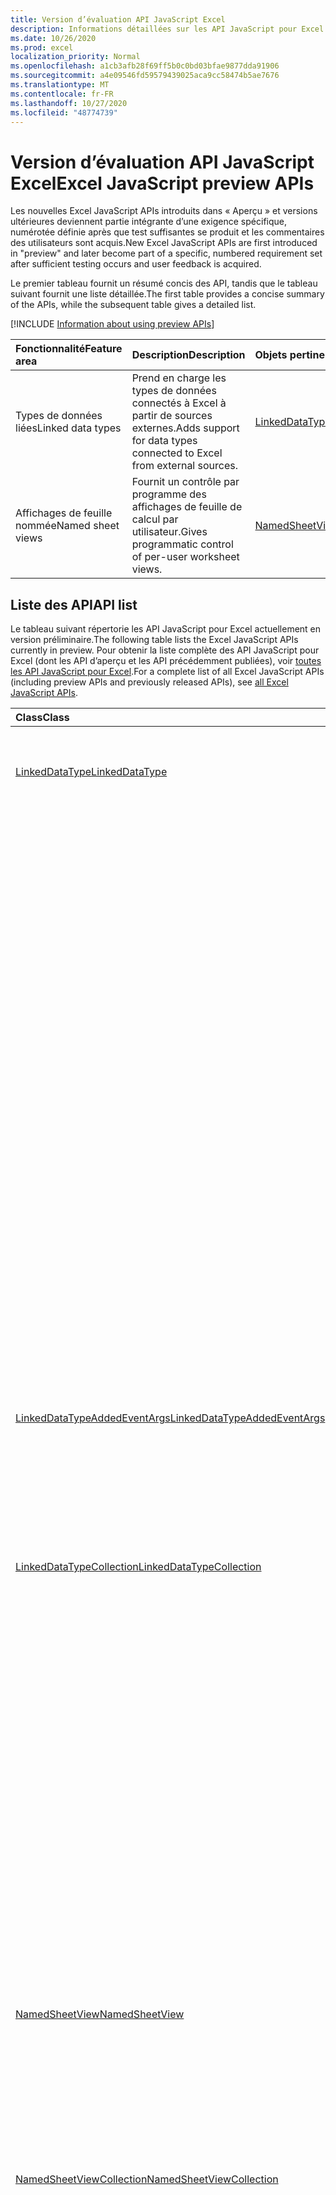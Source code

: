 ```yaml
---
title: Version d’évaluation API JavaScript Excel
description: Informations détaillées sur les API JavaScript pour Excel à venir.
ms.date: 10/26/2020
ms.prod: excel
localization_priority: Normal
ms.openlocfilehash: a1cb3afb28f69ff5b0c0bd03bfae9877dda91906
ms.sourcegitcommit: a4e09546fd59579439025aca9cc58474b5ae7676
ms.translationtype: MT
ms.contentlocale: fr-FR
ms.lasthandoff: 10/27/2020
ms.locfileid: "48774739"
---
```

# <a name="excel-javascript-preview-apis"></a><span data-ttu-id="34f36-103">Version d’évaluation API JavaScript Excel</span><span class="sxs-lookup"><span data-stu-id="34f36-103">Excel JavaScript preview APIs</span></span>

<span data-ttu-id="34f36-104">Les nouvelles Excel JavaScript APIs introduits dans « Aperçu » et versions ultérieures deviennent partie intégrante d’une exigence spécifique, numérotée définie après que test suffisantes se produit et les commentaires des utilisateurs sont acquis.</span><span class="sxs-lookup"><span data-stu-id="34f36-104">New Excel JavaScript APIs are first introduced in "preview" and later become part of a specific, numbered requirement set after sufficient testing occurs and user feedback is acquired.</span></span>

<span data-ttu-id="34f36-105">Le premier tableau fournit un résumé concis des API, tandis que le tableau suivant fournit une liste détaillée.</span><span class="sxs-lookup"><span data-stu-id="34f36-105">The first table provides a concise summary of the APIs, while the subsequent table gives a detailed list.</span></span>

[!INCLUDE [Information about using preview APIs](../../includes/using-preview-apis-host.md)]

| <span data-ttu-id="34f36-106">Fonctionnalité</span><span class="sxs-lookup"><span data-stu-id="34f36-106">Feature area</span></span> | <span data-ttu-id="34f36-107">Description</span><span class="sxs-lookup"><span data-stu-id="34f36-107">Description</span></span> | <span data-ttu-id="34f36-108">Objets pertinents</span><span class="sxs-lookup"><span data-stu-id="34f36-108">Relevant objects</span></span> |
|:--- |:--- |:--- |
| <span data-ttu-id="34f36-109">Types de données liées</span><span class="sxs-lookup"><span data-stu-id="34f36-109">Linked data types</span></span> | <span data-ttu-id="34f36-110">Prend en charge les types de données connectés à Excel à partir de sources externes.</span><span class="sxs-lookup"><span data-stu-id="34f36-110">Adds support for data types connected to Excel from external sources.</span></span> | [<span data-ttu-id="34f36-111">LinkedDataType</span><span class="sxs-lookup"><span data-stu-id="34f36-111">LinkedDataType</span></span>](/javascript/api/excel/excel.linkeddatatype)|
| <span data-ttu-id="34f36-112">Affichages de feuille nommée</span><span class="sxs-lookup"><span data-stu-id="34f36-112">Named sheet views</span></span> | <span data-ttu-id="34f36-113">Fournit un contrôle par programme des affichages de feuille de calcul par utilisateur.</span><span class="sxs-lookup"><span data-stu-id="34f36-113">Gives programmatic control of per-user worksheet views.</span></span> | [<span data-ttu-id="34f36-114">NamedSheetView</span><span class="sxs-lookup"><span data-stu-id="34f36-114">NamedSheetView</span></span>](/javascript/api/excel/excel.namedsheetview) |

## <a name="api-list"></a><span data-ttu-id="34f36-115">Liste des API</span><span class="sxs-lookup"><span data-stu-id="34f36-115">API list</span></span>

<span data-ttu-id="34f36-116">Le tableau suivant répertorie les API JavaScript pour Excel actuellement en version préliminaire.</span><span class="sxs-lookup"><span data-stu-id="34f36-116">The following table lists the Excel JavaScript APIs currently in preview.</span></span> <span data-ttu-id="34f36-117">Pour obtenir la liste complète des API JavaScript pour Excel (dont les API d’aperçu et les API précédemment publiées), voir [toutes les API JavaScript pour Excel](/javascript/api/excel?view=excel-js-preview&preserve-view=true).</span><span class="sxs-lookup"><span data-stu-id="34f36-117">For a complete list of all Excel JavaScript APIs (including preview APIs and previously released APIs), see [all Excel JavaScript APIs](/javascript/api/excel?view=excel-js-preview&preserve-view=true).</span></span>

| <span data-ttu-id="34f36-118">Class</span><span class="sxs-lookup"><span data-stu-id="34f36-118">Class</span></span> | <span data-ttu-id="34f36-119">Champs</span><span class="sxs-lookup"><span data-stu-id="34f36-119">Fields</span></span> | <span data-ttu-id="34f36-120">Description</span><span class="sxs-lookup"><span data-stu-id="34f36-120">Description</span></span> |
|:---|:---|:---|
|[<span data-ttu-id="34f36-121">LinkedDataType</span><span class="sxs-lookup"><span data-stu-id="34f36-121">LinkedDataType</span></span>](/javascript/api/excel/excel.linkeddatatype)|[<span data-ttu-id="34f36-122">dataProvider</span><span class="sxs-lookup"><span data-stu-id="34f36-122">dataProvider</span></span>](/javascript/api/excel/excel.linkeddatatype#dataprovider)|<span data-ttu-id="34f36-123">Nom du fournisseur de données pour le type de données liées.</span><span class="sxs-lookup"><span data-stu-id="34f36-123">The name of the data provider for the linked data type.</span></span> <span data-ttu-id="34f36-124">Cela peut changer lorsque les informations sont récupérées à partir du service.</span><span class="sxs-lookup"><span data-stu-id="34f36-124">This may change when information is retrieved from the service.</span></span>|
||[<span data-ttu-id="34f36-125">lastRefreshed</span><span class="sxs-lookup"><span data-stu-id="34f36-125">lastRefreshed</span></span>](/javascript/api/excel/excel.linkeddatatype#lastrefreshed)|<span data-ttu-id="34f36-126">Date et heure locales du fuseau horaire depuis l’ouverture du classeur lors de la dernière actualisation du type de données liées.</span><span class="sxs-lookup"><span data-stu-id="34f36-126">The local time-zone date and time since the workbook was opened when the linked data type was last refreshed.</span></span>|
||[<span data-ttu-id="34f36-127">name</span><span class="sxs-lookup"><span data-stu-id="34f36-127">name</span></span>](/javascript/api/excel/excel.linkeddatatype#name)|<span data-ttu-id="34f36-128">Nom du type de données liées.</span><span class="sxs-lookup"><span data-stu-id="34f36-128">The name of the linked data type.</span></span> <span data-ttu-id="34f36-129">Cela peut changer lorsque les informations sont récupérées à partir du service.</span><span class="sxs-lookup"><span data-stu-id="34f36-129">This may change when information is retrieved from the service.</span></span>|
||[<span data-ttu-id="34f36-130">periodicRefreshInterval</span><span class="sxs-lookup"><span data-stu-id="34f36-130">periodicRefreshInterval</span></span>](/javascript/api/excel/excel.linkeddatatype#periodicrefreshinterval)|<span data-ttu-id="34f36-131">Fréquence, en secondes, à laquelle le type de données liées est actualisé si `refreshMode` est défini sur « périodique ».</span><span class="sxs-lookup"><span data-stu-id="34f36-131">The frequency, in seconds, at which the linked data type is refreshed if `refreshMode` is set to "Periodic".</span></span>|
||[<span data-ttu-id="34f36-132">refreshMode</span><span class="sxs-lookup"><span data-stu-id="34f36-132">refreshMode</span></span>](/javascript/api/excel/excel.linkeddatatype#refreshmode)|<span data-ttu-id="34f36-133">Mécanisme par lequel les données du type de données liées sont récupérées.</span><span class="sxs-lookup"><span data-stu-id="34f36-133">The mechanism by which the data for the linked data type is retrieved.</span></span>|
||[<span data-ttu-id="34f36-134">serviceId</span><span class="sxs-lookup"><span data-stu-id="34f36-134">serviceId</span></span>](/javascript/api/excel/excel.linkeddatatype#serviceid)|<span data-ttu-id="34f36-135">ID unique du type de données liées.</span><span class="sxs-lookup"><span data-stu-id="34f36-135">The unique id of the linked data type.</span></span>|
||[<span data-ttu-id="34f36-136">supportedRefreshModes</span><span class="sxs-lookup"><span data-stu-id="34f36-136">supportedRefreshModes</span></span>](/javascript/api/excel/excel.linkeddatatype#supportedrefreshmodes)|<span data-ttu-id="34f36-137">Renvoie un tableau avec tous les modes d’actualisation pris en charge par le type de données liées.</span><span class="sxs-lookup"><span data-stu-id="34f36-137">Returns an array with all the refresh modes supported by the linked data type.</span></span> <span data-ttu-id="34f36-138">Le contenu du tableau peut changer lorsque les informations sont récupérées à partir du service.</span><span class="sxs-lookup"><span data-stu-id="34f36-138">The contents of the array may change when information is retrieved from the service.</span></span>|
||[<span data-ttu-id="34f36-139">requestRefresh()</span><span class="sxs-lookup"><span data-stu-id="34f36-139">requestRefresh()</span></span>](/javascript/api/excel/excel.linkeddatatype#requestrefresh--)|<span data-ttu-id="34f36-140">Effectue une demande pour actualiser le type de données liées.</span><span class="sxs-lookup"><span data-stu-id="34f36-140">Makes a request to refresh the linked data type.</span></span> <span data-ttu-id="34f36-141">Si le service est occupé ou inaccessible temporairement, la demande ne sera pas remplie.</span><span class="sxs-lookup"><span data-stu-id="34f36-141">If the service is busy or otherwise temporarily inaccessible, the request will not be fulfilled.</span></span>|
||[<span data-ttu-id="34f36-142">requestSetRefreshMode (refreshMode : Excel. LinkedDataTypeRefreshMode)</span><span class="sxs-lookup"><span data-stu-id="34f36-142">requestSetRefreshMode(refreshMode: Excel.LinkedDataTypeRefreshMode)</span></span>](/javascript/api/excel/excel.linkeddatatype#requestsetrefreshmode-refreshmode-)|<span data-ttu-id="34f36-143">Effectue une demande pour modifier le mode d’actualisation de ce type de données liées.</span><span class="sxs-lookup"><span data-stu-id="34f36-143">Makes a request to change the refresh mode for this linked data type.</span></span>|
|[<span data-ttu-id="34f36-144">LinkedDataTypeAddedEventArgs</span><span class="sxs-lookup"><span data-stu-id="34f36-144">LinkedDataTypeAddedEventArgs</span></span>](/javascript/api/excel/excel.linkeddatatypeaddedeventargs)|[<span data-ttu-id="34f36-145">serviceId</span><span class="sxs-lookup"><span data-stu-id="34f36-145">serviceId</span></span>](/javascript/api/excel/excel.linkeddatatypeaddedeventargs#serviceid)|<span data-ttu-id="34f36-146">ID unique du nouveau type de données liées.</span><span class="sxs-lookup"><span data-stu-id="34f36-146">The unique id of the new linked data type.</span></span>|
||[<span data-ttu-id="34f36-147">source</span><span class="sxs-lookup"><span data-stu-id="34f36-147">source</span></span>](/javascript/api/excel/excel.linkeddatatypeaddedeventargs#source)|<span data-ttu-id="34f36-148">Obtient la source de l’événement.</span><span class="sxs-lookup"><span data-stu-id="34f36-148">Gets the source of the event.</span></span> <span data-ttu-id="34f36-149">Pour plus d’informations, voir Excel.EventSource.</span><span class="sxs-lookup"><span data-stu-id="34f36-149">See Excel.EventSource for details.</span></span>|
||[<span data-ttu-id="34f36-150">type</span><span class="sxs-lookup"><span data-stu-id="34f36-150">type</span></span>](/javascript/api/excel/excel.linkeddatatypeaddedeventargs#type)|<span data-ttu-id="34f36-151">Obtient le type de l’événement.</span><span class="sxs-lookup"><span data-stu-id="34f36-151">Gets the type of the event.</span></span> <span data-ttu-id="34f36-152">Pour plus d’informations, voir Excel.EventType.</span><span class="sxs-lookup"><span data-stu-id="34f36-152">See Excel.EventType for details.</span></span>|
|[<span data-ttu-id="34f36-153">LinkedDataTypeCollection</span><span class="sxs-lookup"><span data-stu-id="34f36-153">LinkedDataTypeCollection</span></span>](/javascript/api/excel/excel.linkeddatatypecollection)|[<span data-ttu-id="34f36-154">getCount()</span><span class="sxs-lookup"><span data-stu-id="34f36-154">getCount()</span></span>](/javascript/api/excel/excel.linkeddatatypecollection#getcount--)|<span data-ttu-id="34f36-155">Obtient le nombre de types de données liées dans la collection.</span><span class="sxs-lookup"><span data-stu-id="34f36-155">Gets the number of linked data types in the collection.</span></span>|
||[<span data-ttu-id="34f36-156">getItem (Key : nombre)</span><span class="sxs-lookup"><span data-stu-id="34f36-156">getItem(key: number)</span></span>](/javascript/api/excel/excel.linkeddatatypecollection#getitem-key-)|<span data-ttu-id="34f36-157">Obtient un type de données liées par ID de service.</span><span class="sxs-lookup"><span data-stu-id="34f36-157">Gets a linked data type by service id.</span></span>|
||[<span data-ttu-id="34f36-158">getItemAt(index: number)</span><span class="sxs-lookup"><span data-stu-id="34f36-158">getItemAt(index: number)</span></span>](/javascript/api/excel/excel.linkeddatatypecollection#getitemat-index-)|<span data-ttu-id="34f36-159">Obtient un type de données liées par son index dans la collection.</span><span class="sxs-lookup"><span data-stu-id="34f36-159">Gets a linked data type by its index in the collection.</span></span>|
||[<span data-ttu-id="34f36-160">getItemOrNullObject (Key : nombre)</span><span class="sxs-lookup"><span data-stu-id="34f36-160">getItemOrNullObject(key: number)</span></span>](/javascript/api/excel/excel.linkeddatatypecollection#getitemornullobject-key-)|<span data-ttu-id="34f36-161">Obtient un type de données liées par ID.</span><span class="sxs-lookup"><span data-stu-id="34f36-161">Gets a linked data type by ID.</span></span> <span data-ttu-id="34f36-162">Si le type de données liées n’existe pas, il s’agit d’un objet dont la `isNullObject` propriété a la valeur `true` .</span><span class="sxs-lookup"><span data-stu-id="34f36-162">If the linked data type does not exist, an object with its `isNullObject` property set to `true`.</span></span> <span data-ttu-id="34f36-163">Pour plus d’informations, consultez la rubrique {@link https://docs.microsoft.com/office/dev/add-ins/develop/application-specific-api-model#ornullobject-methods-and-properties</span><span class="sxs-lookup"><span data-stu-id="34f36-163">For further information, see {@link https://docs.microsoft.com/office/dev/add-ins/develop/application-specific-api-model#ornullobject-methods-and-properties</span></span> | <span data-ttu-id="34f36-164">\* Méthodes et propriétés de OrNullObject}.</span><span class="sxs-lookup"><span data-stu-id="34f36-164">\*OrNullObject methods and properties}.</span></span>|
||[<span data-ttu-id="34f36-165">items</span><span class="sxs-lookup"><span data-stu-id="34f36-165">items</span></span>](/javascript/api/excel/excel.linkeddatatypecollection#items)|<span data-ttu-id="34f36-166">Obtient l’élément enfant chargé dans cette collection de sites.</span><span class="sxs-lookup"><span data-stu-id="34f36-166">Gets the loaded child items in this collection.</span></span>|
||[<span data-ttu-id="34f36-167">requestRefreshAll()</span><span class="sxs-lookup"><span data-stu-id="34f36-167">requestRefreshAll()</span></span>](/javascript/api/excel/excel.linkeddatatypecollection#requestrefreshall--)|<span data-ttu-id="34f36-168">Effectue une demande d’actualisation de tous les types de données liées dans la collection.</span><span class="sxs-lookup"><span data-stu-id="34f36-168">Makes a request to refresh all the linked data types in the collection.</span></span>|
|[<span data-ttu-id="34f36-169">NamedSheetView</span><span class="sxs-lookup"><span data-stu-id="34f36-169">NamedSheetView</span></span>](/javascript/api/excel/excel.namedsheetview)|[<span data-ttu-id="34f36-170">activate()</span><span class="sxs-lookup"><span data-stu-id="34f36-170">activate()</span></span>](/javascript/api/excel/excel.namedsheetview#activate--)|<span data-ttu-id="34f36-171">Active l’affichage tableau.</span><span class="sxs-lookup"><span data-stu-id="34f36-171">Activates this sheet view.</span></span> <span data-ttu-id="34f36-172">Cela équivaut à l’utilisation de l’option « Basculer vers » dans l’interface utilisateur Excel.</span><span class="sxs-lookup"><span data-stu-id="34f36-172">This is equivalent to using "Switch To" in the Excel UI.</span></span>|
||[<span data-ttu-id="34f36-173">delete()</span><span class="sxs-lookup"><span data-stu-id="34f36-173">delete()</span></span>](/javascript/api/excel/excel.namedsheetview#delete--)|<span data-ttu-id="34f36-174">Supprime l’affichage tableau de la feuille de calcul.</span><span class="sxs-lookup"><span data-stu-id="34f36-174">Removes the sheet view from the worksheet.</span></span>|
||[<span data-ttu-id="34f36-175">doublon (Name ?: String)</span><span class="sxs-lookup"><span data-stu-id="34f36-175">duplicate(name?: string)</span></span>](/javascript/api/excel/excel.namedsheetview#duplicate-name-)|<span data-ttu-id="34f36-176">Crée une copie de l’affichage de cette feuille.</span><span class="sxs-lookup"><span data-stu-id="34f36-176">Creates a copy of this sheet view.</span></span>|
||[<span data-ttu-id="34f36-177">name</span><span class="sxs-lookup"><span data-stu-id="34f36-177">name</span></span>](/javascript/api/excel/excel.namedsheetview#name)|<span data-ttu-id="34f36-178">Obtient ou définit le nom de l’affichage tableau.</span><span class="sxs-lookup"><span data-stu-id="34f36-178">Gets or sets the name of the sheet view.</span></span>|
|[<span data-ttu-id="34f36-179">NamedSheetViewCollection</span><span class="sxs-lookup"><span data-stu-id="34f36-179">NamedSheetViewCollection</span></span>](/javascript/api/excel/excel.namedsheetviewcollection)|[<span data-ttu-id="34f36-180">add(name: string)</span><span class="sxs-lookup"><span data-stu-id="34f36-180">add(name: string)</span></span>](/javascript/api/excel/excel.namedsheetviewcollection#add-name-)|<span data-ttu-id="34f36-181">Crée une nouvelle vue de feuille portant le nom donné.</span><span class="sxs-lookup"><span data-stu-id="34f36-181">Creates a new sheet view with the given name.</span></span>|
||[<span data-ttu-id="34f36-182">enterTemporary()</span><span class="sxs-lookup"><span data-stu-id="34f36-182">enterTemporary()</span></span>](/javascript/api/excel/excel.namedsheetviewcollection#entertemporary--)|<span data-ttu-id="34f36-183">Crée et active un nouvel affichage de tableau temporaire.</span><span class="sxs-lookup"><span data-stu-id="34f36-183">Creates and activates a new temporary sheet view.</span></span>|
||[<span data-ttu-id="34f36-184">Exit ()</span><span class="sxs-lookup"><span data-stu-id="34f36-184">exit()</span></span>](/javascript/api/excel/excel.namedsheetviewcollection#exit--)|<span data-ttu-id="34f36-185">Quitte l’affichage de la feuille active.</span><span class="sxs-lookup"><span data-stu-id="34f36-185">Exits the currently active sheet view.</span></span>|
||[<span data-ttu-id="34f36-186">getActive()</span><span class="sxs-lookup"><span data-stu-id="34f36-186">getActive()</span></span>](/javascript/api/excel/excel.namedsheetviewcollection#getactive--)|<span data-ttu-id="34f36-187">Obtient l’affichage de la feuille actuellement actif de la feuille de calcul.</span><span class="sxs-lookup"><span data-stu-id="34f36-187">Gets the worksheet's currently active sheet view.</span></span>|
||[<span data-ttu-id="34f36-188">getCount()</span><span class="sxs-lookup"><span data-stu-id="34f36-188">getCount()</span></span>](/javascript/api/excel/excel.namedsheetviewcollection#getcount--)|<span data-ttu-id="34f36-189">Obtient le nombre d’affichages de feuille dans cette feuille de calcul.</span><span class="sxs-lookup"><span data-stu-id="34f36-189">Gets the number of sheet views in this worksheet.</span></span>|
||[<span data-ttu-id="34f36-190">getItem(key: string)</span><span class="sxs-lookup"><span data-stu-id="34f36-190">getItem(key: string)</span></span>](/javascript/api/excel/excel.namedsheetviewcollection#getitem-key-)|<span data-ttu-id="34f36-191">Obtient un affichage tableau à l’aide de son nom.</span><span class="sxs-lookup"><span data-stu-id="34f36-191">Gets a sheet view using its name.</span></span>|
||[<span data-ttu-id="34f36-192">getItemAt(index: number)</span><span class="sxs-lookup"><span data-stu-id="34f36-192">getItemAt(index: number)</span></span>](/javascript/api/excel/excel.namedsheetviewcollection#getitemat-index-)|<span data-ttu-id="34f36-193">Obtient un affichage feuille par son index dans la collection.</span><span class="sxs-lookup"><span data-stu-id="34f36-193">Gets a sheet view by its index in the collection.</span></span>|
||[<span data-ttu-id="34f36-194">items</span><span class="sxs-lookup"><span data-stu-id="34f36-194">items</span></span>](/javascript/api/excel/excel.namedsheetviewcollection#items)|<span data-ttu-id="34f36-195">Obtient l’élément enfant chargé dans cette collection de sites.</span><span class="sxs-lookup"><span data-stu-id="34f36-195">Gets the loaded child items in this collection.</span></span>|
|[<span data-ttu-id="34f36-196">PivotLayout</span><span class="sxs-lookup"><span data-stu-id="34f36-196">PivotLayout</span></span>](/javascript/api/excel/excel.pivotlayout)|[<span data-ttu-id="34f36-197">altTextDescription</span><span class="sxs-lookup"><span data-stu-id="34f36-197">altTextDescription</span></span>](/javascript/api/excel/excel.pivotlayout#alttextdescription)|<span data-ttu-id="34f36-198">Description du texte de remplacement du tableau croisé dynamique.</span><span class="sxs-lookup"><span data-stu-id="34f36-198">The alt text description of the PivotTable.</span></span>|
||[<span data-ttu-id="34f36-199">altTextTitle</span><span class="sxs-lookup"><span data-stu-id="34f36-199">altTextTitle</span></span>](/javascript/api/excel/excel.pivotlayout#alttexttitle)|<span data-ttu-id="34f36-200">Titre de texte de remplacement du tableau croisé dynamique.</span><span class="sxs-lookup"><span data-stu-id="34f36-200">The alt text title of the PivotTable.</span></span>|
||[<span data-ttu-id="34f36-201">displayBlankLineAfterEachItem (Display : Boolean)</span><span class="sxs-lookup"><span data-stu-id="34f36-201">displayBlankLineAfterEachItem(display: boolean)</span></span>](/javascript/api/excel/excel.pivotlayout#displayblanklineaftereachitem-display-)|<span data-ttu-id="34f36-202">Définit si une ligne vide doit être affichée après chaque élément.</span><span class="sxs-lookup"><span data-stu-id="34f36-202">Sets whether or not to display a blank line after each item.</span></span> <span data-ttu-id="34f36-203">Cette valeur est définie au niveau global pour le tableau croisé dynamique et appliquée à des champs PivotFields individuels.</span><span class="sxs-lookup"><span data-stu-id="34f36-203">This is set at the global level for the PivotTable and applied to individual PivotFields.</span></span>|
||[<span data-ttu-id="34f36-204">emptyCellText</span><span class="sxs-lookup"><span data-stu-id="34f36-204">emptyCellText</span></span>](/javascript/api/excel/excel.pivotlayout#emptycelltext)|<span data-ttu-id="34f36-205">Texte qui est rempli automatiquement dans une cellule vide du tableau croisé dynamique si `fillEmptyCells == true` .</span><span class="sxs-lookup"><span data-stu-id="34f36-205">The text that is automatically filled into any empty cell in the PivotTable if `fillEmptyCells == true`.</span></span>|
||[<span data-ttu-id="34f36-206">fillEmptyCells</span><span class="sxs-lookup"><span data-stu-id="34f36-206">fillEmptyCells</span></span>](/javascript/api/excel/excel.pivotlayout#fillemptycells)|<span data-ttu-id="34f36-207">Indique si les cellules vides dans le tableau croisé dynamique doivent être renseignées avec le `emptyCellText` .</span><span class="sxs-lookup"><span data-stu-id="34f36-207">Specifies whether empty cells in the PivotTable should be populated with the `emptyCellText`.</span></span> <span data-ttu-id="34f36-208">Elle a la valeur False par défaut.</span><span class="sxs-lookup"><span data-stu-id="34f36-208">False by default.</span></span>|
||[<span data-ttu-id="34f36-209">getCell(dataHierarchy: DataPivotHierarchy \| string, rowItems: Array<PivotItem \| string>, columnItems: Array<PivotItem \| string>)</span><span class="sxs-lookup"><span data-stu-id="34f36-209">getCell(dataHierarchy: DataPivotHierarchy \| string, rowItems: Array<PivotItem \| string>, columnItems: Array<PivotItem \| string>)</span></span>](/javascript/api/excel/excel.pivotlayout#getcell-datahierarchy--rowitems--columnitems-)|<span data-ttu-id="34f36-210">Obtient une cellule unique dans le tableau croisé dynamique basé sur une hiérarchie de données ainsi que les éléments de ligne et de colonne de leurs hiérarchies respectives.</span><span class="sxs-lookup"><span data-stu-id="34f36-210">Gets a unique cell in the PivotTable based on a data hierarchy and the row and column items of their respective hierarchies.</span></span> <span data-ttu-id="34f36-211">La cellule renvoyée est l’intersection de la ligne donnée et une colonne qui contient les données à partir de la hiérarchie donnée.</span><span class="sxs-lookup"><span data-stu-id="34f36-211">The returned cell is the intersection of the given row and column that contains the data from the given hierarchy.</span></span> <span data-ttu-id="34f36-212">Cette méthode est l’inverse de l’appel getPivotItems et getDataHierarchy sur une cellule particulière.</span><span class="sxs-lookup"><span data-stu-id="34f36-212">This method is the inverse of calling getPivotItems and getDataHierarchy on a particular cell.</span></span>|
||[<span data-ttu-id="34f36-213">repeatAllItemLabels (repeatLabels : booléen)</span><span class="sxs-lookup"><span data-stu-id="34f36-213">repeatAllItemLabels(repeatLabels: boolean)</span></span>](/javascript/api/excel/excel.pivotlayout#repeatallitemlabels-repeatlabels-)|<span data-ttu-id="34f36-214">Définit le paramètre « répéter toutes les étiquettes d’éléments » sur tous les champs du tableau croisé dynamique.</span><span class="sxs-lookup"><span data-stu-id="34f36-214">Sets the "repeat all item labels" setting across all fields in the PivotTable.</span></span>|
||[<span data-ttu-id="34f36-215">setStyle (style : String \| PivotTableStyle \| BuiltInPivotTableStyle)</span><span class="sxs-lookup"><span data-stu-id="34f36-215">setStyle(style: string \| PivotTableStyle \| BuiltInPivotTableStyle)</span></span>](/javascript/api/excel/excel.pivotlayout#setstyle-style-)|<span data-ttu-id="34f36-216">Définit le style appliqué au tableau croisé dynamique.</span><span class="sxs-lookup"><span data-stu-id="34f36-216">Sets the style applied to the PivotTable.</span></span>|
||[<span data-ttu-id="34f36-217">showFieldHeaders</span><span class="sxs-lookup"><span data-stu-id="34f36-217">showFieldHeaders</span></span>](/javascript/api/excel/excel.pivotlayout#showfieldheaders)|<span data-ttu-id="34f36-218">Indique si le tableau croisé dynamique affiche les en-têtes de champ (légendes de champ et listes déroulantes de filtre).</span><span class="sxs-lookup"><span data-stu-id="34f36-218">Specifies whether the PivotTable displays field headers (field captions and filter drop-downs).</span></span>|
|[<span data-ttu-id="34f36-219">PivotTable</span><span class="sxs-lookup"><span data-stu-id="34f36-219">PivotTable</span></span>](/javascript/api/excel/excel.pivottable)|[<span data-ttu-id="34f36-220">refreshOnOpen</span><span class="sxs-lookup"><span data-stu-id="34f36-220">refreshOnOpen</span></span>](/javascript/api/excel/excel.pivottable#refreshonopen)|<span data-ttu-id="34f36-221">Indique si le tableau croisé dynamique est actualisé lors de l’ouverture du classeur.</span><span class="sxs-lookup"><span data-stu-id="34f36-221">Specifies whether the PivotTable refreshes when the workbook opens.</span></span> <span data-ttu-id="34f36-222">Correspond au paramètre « actualiser lors du chargement » dans l’interface utilisateur.</span><span class="sxs-lookup"><span data-stu-id="34f36-222">Corresponds to "Refresh on load" setting in the UI.</span></span>|
|[<span data-ttu-id="34f36-223">Range</span><span class="sxs-lookup"><span data-stu-id="34f36-223">Range</span></span>](/javascript/api/excel/excel.range)|[<span data-ttu-id="34f36-224">getMergedAreas()</span><span class="sxs-lookup"><span data-stu-id="34f36-224">getMergedAreas()</span></span>](/javascript/api/excel/excel.range#getmergedareas--)|<span data-ttu-id="34f36-225">Renvoie un `RangeAreas` objet qui représente les zones fusionnées dans cette plage.</span><span class="sxs-lookup"><span data-stu-id="34f36-225">Returns a `RangeAreas` object that represents the merged areas in this range.</span></span> <span data-ttu-id="34f36-226">Notez que si le nombre de zones fusionnées dans cette plage est supérieur à 512, l’API ne renverra pas le résultat.</span><span class="sxs-lookup"><span data-stu-id="34f36-226">Note that if the merged areas count in this range is more than 512, the API will fail to return the result.</span></span>|
||[<span data-ttu-id="34f36-227">getPrecedents()</span><span class="sxs-lookup"><span data-stu-id="34f36-227">getPrecedents()</span></span>](/javascript/api/excel/excel.range#getprecedents--)|<span data-ttu-id="34f36-228">Renvoie un `WorkbookRangeAreas` Object qui représente la plage contenant tous les antécédents d’une cellule dans une même feuille de calcul ou dans plusieurs feuilles de calcul.</span><span class="sxs-lookup"><span data-stu-id="34f36-228">Returns a `WorkbookRangeAreas` object that represents the range containing all the precedents of a cell in same worksheet or in multiple worksheets.</span></span>|
|[<span data-ttu-id="34f36-229">RefreshModeChangedEventArgs</span><span class="sxs-lookup"><span data-stu-id="34f36-229">RefreshModeChangedEventArgs</span></span>](/javascript/api/excel/excel.refreshmodechangedeventargs)|[<span data-ttu-id="34f36-230">refreshMode</span><span class="sxs-lookup"><span data-stu-id="34f36-230">refreshMode</span></span>](/javascript/api/excel/excel.refreshmodechangedeventargs#refreshmode)|<span data-ttu-id="34f36-231">Mode d’actualisation du type de données liées.</span><span class="sxs-lookup"><span data-stu-id="34f36-231">The linked data type refresh mode.</span></span>|
||[<span data-ttu-id="34f36-232">serviceId</span><span class="sxs-lookup"><span data-stu-id="34f36-232">serviceId</span></span>](/javascript/api/excel/excel.refreshmodechangedeventargs#serviceid)|<span data-ttu-id="34f36-233">ID unique de l’objet dont le mode d’actualisation a été modifié.</span><span class="sxs-lookup"><span data-stu-id="34f36-233">The unique id of the object whose refresh mode was changed.</span></span>|
||[<span data-ttu-id="34f36-234">source</span><span class="sxs-lookup"><span data-stu-id="34f36-234">source</span></span>](/javascript/api/excel/excel.refreshmodechangedeventargs#source)|<span data-ttu-id="34f36-235">Obtient la source de l’événement.</span><span class="sxs-lookup"><span data-stu-id="34f36-235">Gets the source of the event.</span></span> <span data-ttu-id="34f36-236">Pour plus d’informations, voir Excel.EventSource.</span><span class="sxs-lookup"><span data-stu-id="34f36-236">See Excel.EventSource for details.</span></span>|
||[<span data-ttu-id="34f36-237">type</span><span class="sxs-lookup"><span data-stu-id="34f36-237">type</span></span>](/javascript/api/excel/excel.refreshmodechangedeventargs#type)|<span data-ttu-id="34f36-238">Obtient le type de l’événement.</span><span class="sxs-lookup"><span data-stu-id="34f36-238">Gets the type of the event.</span></span> <span data-ttu-id="34f36-239">Pour plus d’informations, voir Excel.EventType.</span><span class="sxs-lookup"><span data-stu-id="34f36-239">See Excel.EventType for details.</span></span>|
|[<span data-ttu-id="34f36-240">RefreshRequestCompletedEventArgs</span><span class="sxs-lookup"><span data-stu-id="34f36-240">RefreshRequestCompletedEventArgs</span></span>](/javascript/api/excel/excel.refreshrequestcompletedeventargs)|[<span data-ttu-id="34f36-241">Actualisé</span><span class="sxs-lookup"><span data-stu-id="34f36-241">refreshed</span></span>](/javascript/api/excel/excel.refreshrequestcompletedeventargs#refreshed)|<span data-ttu-id="34f36-242">Indique si la demande d’actualisation a réussi.</span><span class="sxs-lookup"><span data-stu-id="34f36-242">Indicates if the request to refresh was successful.</span></span>|
||[<span data-ttu-id="34f36-243">serviceId</span><span class="sxs-lookup"><span data-stu-id="34f36-243">serviceId</span></span>](/javascript/api/excel/excel.refreshrequestcompletedeventargs#serviceid)|<span data-ttu-id="34f36-244">ID unique de l’objet dont la demande d’actualisation a été exécutée.</span><span class="sxs-lookup"><span data-stu-id="34f36-244">The unique id of the object whose refresh request was completed.</span></span>|
||[<span data-ttu-id="34f36-245">source</span><span class="sxs-lookup"><span data-stu-id="34f36-245">source</span></span>](/javascript/api/excel/excel.refreshrequestcompletedeventargs#source)|<span data-ttu-id="34f36-246">Obtient la source de l’événement.</span><span class="sxs-lookup"><span data-stu-id="34f36-246">Gets the source of the event.</span></span> <span data-ttu-id="34f36-247">Pour plus d’informations, voir Excel.EventSource.</span><span class="sxs-lookup"><span data-stu-id="34f36-247">See Excel.EventSource for details.</span></span>|
||[<span data-ttu-id="34f36-248">type</span><span class="sxs-lookup"><span data-stu-id="34f36-248">type</span></span>](/javascript/api/excel/excel.refreshrequestcompletedeventargs#type)|<span data-ttu-id="34f36-249">Obtient le type de l’événement.</span><span class="sxs-lookup"><span data-stu-id="34f36-249">Gets the type of the event.</span></span> <span data-ttu-id="34f36-250">Pour plus d’informations, voir Excel.EventType.</span><span class="sxs-lookup"><span data-stu-id="34f36-250">See Excel.EventType for details.</span></span>|
||[<span data-ttu-id="34f36-251">affichés</span><span class="sxs-lookup"><span data-stu-id="34f36-251">warnings</span></span>](/javascript/api/excel/excel.refreshrequestcompletedeventargs#warnings)|<span data-ttu-id="34f36-252">Tableau qui contient tous les avertissements générés à partir de la demande d’actualisation.</span><span class="sxs-lookup"><span data-stu-id="34f36-252">An array that contains any warnings generated from the refresh request.</span></span>|
|[<span data-ttu-id="34f36-253">ShapeCollection</span><span class="sxs-lookup"><span data-stu-id="34f36-253">ShapeCollection</span></span>](/javascript/api/excel/excel.shapecollection)|[<span data-ttu-id="34f36-254">addSvg(xml: string)</span><span class="sxs-lookup"><span data-stu-id="34f36-254">addSvg(xml: string)</span></span>](/javascript/api/excel/excel.shapecollection#addsvg-xml-)|<span data-ttu-id="34f36-255">Crée un graphique de fichiers SVG (SVG) à partir d’une chaîne XML et il est ajouté à la feuille de calcul.</span><span class="sxs-lookup"><span data-stu-id="34f36-255">Creates a scalable vector graphic (SVG) from an XML string and adds it to the worksheet.</span></span> <span data-ttu-id="34f36-256">Renvoie un objet Forme qui représente la nouvelle image.</span><span class="sxs-lookup"><span data-stu-id="34f36-256">Returns a Shape object that represents the new image.</span></span>|
|[<span data-ttu-id="34f36-257">Segment</span><span class="sxs-lookup"><span data-stu-id="34f36-257">Slicer</span></span>](/javascript/api/excel/excel.slicer)|[<span data-ttu-id="34f36-258">nameInFormula</span><span class="sxs-lookup"><span data-stu-id="34f36-258">nameInFormula</span></span>](/javascript/api/excel/excel.slicer#nameinformula)|<span data-ttu-id="34f36-259">Représente le nom du segment utilisé dans la formule.</span><span class="sxs-lookup"><span data-stu-id="34f36-259">Represents the slicer name used in the formula.</span></span>|
||[<span data-ttu-id="34f36-260">setStyle (style : String \| SlicerStyle \| BuiltInSlicerStyle)</span><span class="sxs-lookup"><span data-stu-id="34f36-260">setStyle(style: string \| SlicerStyle \| BuiltInSlicerStyle)</span></span>](/javascript/api/excel/excel.slicer#setstyle-style-)|<span data-ttu-id="34f36-261">Définit le style appliqué au segment.</span><span class="sxs-lookup"><span data-stu-id="34f36-261">Sets the style applied to the slicer.</span></span>|
|[<span data-ttu-id="34f36-262">Table</span><span class="sxs-lookup"><span data-stu-id="34f36-262">Table</span></span>](/javascript/api/excel/excel.table)|[<span data-ttu-id="34f36-263">clearStyle()</span><span class="sxs-lookup"><span data-stu-id="34f36-263">clearStyle()</span></span>](/javascript/api/excel/excel.table#clearstyle--)|<span data-ttu-id="34f36-264">Modifie le tableau pour utiliser le style de tableau par défaut.</span><span class="sxs-lookup"><span data-stu-id="34f36-264">Changes the table to use the default table style.</span></span>|
||[<span data-ttu-id="34f36-265">onFiltered</span><span class="sxs-lookup"><span data-stu-id="34f36-265">onFiltered</span></span>](/javascript/api/excel/excel.table#onfiltered)|<span data-ttu-id="34f36-266">Se produit lorsque le filtre est appliqué sur une table spécifique.</span><span class="sxs-lookup"><span data-stu-id="34f36-266">Occurs when filter is applied on a specific table.</span></span>|
||[<span data-ttu-id="34f36-267">tableStyle</span><span class="sxs-lookup"><span data-stu-id="34f36-267">tableStyle</span></span>](/javascript/api/excel/excel.table#tablestyle)|<span data-ttu-id="34f36-268">Style appliqué au tableau.</span><span class="sxs-lookup"><span data-stu-id="34f36-268">The style applied to the Table.</span></span>|
||[<span data-ttu-id="34f36-269">setStyle (style : String \| TableStyle \| BuiltInTableStyle)</span><span class="sxs-lookup"><span data-stu-id="34f36-269">setStyle(style: string \| TableStyle \| BuiltInTableStyle)</span></span>](/javascript/api/excel/excel.table#setstyle-style-)|<span data-ttu-id="34f36-270">Définit le style appliqué au tableau.</span><span class="sxs-lookup"><span data-stu-id="34f36-270">Sets the style applied to the table.</span></span>|
|[<span data-ttu-id="34f36-271">TableCollection</span><span class="sxs-lookup"><span data-stu-id="34f36-271">TableCollection</span></span>](/javascript/api/excel/excel.tablecollection)|[<span data-ttu-id="34f36-272">onFiltered</span><span class="sxs-lookup"><span data-stu-id="34f36-272">onFiltered</span></span>](/javascript/api/excel/excel.tablecollection#onfiltered)|<span data-ttu-id="34f36-273">Se produit lorsque le filtre est appliqué sur n’importe quel tableau dans un classeur ou une feuille de calcul.</span><span class="sxs-lookup"><span data-stu-id="34f36-273">Occurs when filter is applied on any table in a workbook, or a worksheet.</span></span>|
|[<span data-ttu-id="34f36-274">TableFilteredEventArgs</span><span class="sxs-lookup"><span data-stu-id="34f36-274">TableFilteredEventArgs</span></span>](/javascript/api/excel/excel.tablefilteredeventargs)|[<span data-ttu-id="34f36-275">tableId</span><span class="sxs-lookup"><span data-stu-id="34f36-275">tableId</span></span>](/javascript/api/excel/excel.tablefilteredeventargs#tableid)|<span data-ttu-id="34f36-276">Obtient l’ID de la table dans laquelle le filtre est appliqué.</span><span class="sxs-lookup"><span data-stu-id="34f36-276">Gets the id of the table in which the filter is applied.</span></span>|
||[<span data-ttu-id="34f36-277">type</span><span class="sxs-lookup"><span data-stu-id="34f36-277">type</span></span>](/javascript/api/excel/excel.tablefilteredeventargs#type)|<span data-ttu-id="34f36-278">Obtient le type de l’événement.</span><span class="sxs-lookup"><span data-stu-id="34f36-278">Gets the type of the event.</span></span> <span data-ttu-id="34f36-279">Pour plus d’informations, voir Excel.EventType.</span><span class="sxs-lookup"><span data-stu-id="34f36-279">See Excel.EventType for details.</span></span>|
||[<span data-ttu-id="34f36-280">worksheetId</span><span class="sxs-lookup"><span data-stu-id="34f36-280">worksheetId</span></span>](/javascript/api/excel/excel.tablefilteredeventargs#worksheetid)|<span data-ttu-id="34f36-281">Obtient l’ID de la feuille de calcul qui contient le tableau.</span><span class="sxs-lookup"><span data-stu-id="34f36-281">Gets the id of the worksheet which contains the table.</span></span>|
|[<span data-ttu-id="34f36-282">Workbook</span><span class="sxs-lookup"><span data-stu-id="34f36-282">Workbook</span></span>](/javascript/api/excel/excel.workbook)|[<span data-ttu-id="34f36-283">linkedDataTypes</span><span class="sxs-lookup"><span data-stu-id="34f36-283">linkedDataTypes</span></span>](/javascript/api/excel/excel.workbook#linkeddatatypes)|<span data-ttu-id="34f36-284">Renvoie une collection de types de données liées qui font partie du classeur.</span><span class="sxs-lookup"><span data-stu-id="34f36-284">Returns a collection of linked data types that are part of the workbook.</span></span>|
||[<span data-ttu-id="34f36-285">showPivotFieldList</span><span class="sxs-lookup"><span data-stu-id="34f36-285">showPivotFieldList</span></span>](/javascript/api/excel/excel.workbook#showpivotfieldlist)|<span data-ttu-id="34f36-286">Indique si le volet de liste de champs du tableau croisé dynamique est affiché au niveau du classeur.</span><span class="sxs-lookup"><span data-stu-id="34f36-286">Specifies whether the PivotTable's field list pane is shown at the workbook level.</span></span>|
||[<span data-ttu-id="34f36-287">use1904DateSystem</span><span class="sxs-lookup"><span data-stu-id="34f36-287">use1904DateSystem</span></span>](/javascript/api/excel/excel.workbook#use1904datesystem)|<span data-ttu-id="34f36-288">True si le classeur utilise le calendrier depuis 1904.</span><span class="sxs-lookup"><span data-stu-id="34f36-288">True if the workbook uses the 1904 date system.</span></span>|
|[<span data-ttu-id="34f36-289">Worksheet</span><span class="sxs-lookup"><span data-stu-id="34f36-289">Worksheet</span></span>](/javascript/api/excel/excel.worksheet)|[<span data-ttu-id="34f36-290">namedSheetViews</span><span class="sxs-lookup"><span data-stu-id="34f36-290">namedSheetViews</span></span>](/javascript/api/excel/excel.worksheet#namedsheetviews)|<span data-ttu-id="34f36-291">Renvoie une collection de vues de feuille présentes dans la feuille de calcul.</span><span class="sxs-lookup"><span data-stu-id="34f36-291">Returns a collection of sheet views that are present in the worksheet.</span></span>|
||[<span data-ttu-id="34f36-292">onFiltered</span><span class="sxs-lookup"><span data-stu-id="34f36-292">onFiltered</span></span>](/javascript/api/excel/excel.worksheet#onfiltered)|<span data-ttu-id="34f36-293">Se produit lorsque le filtre est appliqué sur un tableau spécifique.</span><span class="sxs-lookup"><span data-stu-id="34f36-293">Occurs when filter is applied on a specific worksheet.</span></span>|
|[<span data-ttu-id="34f36-294">WorksheetCollection</span><span class="sxs-lookup"><span data-stu-id="34f36-294">WorksheetCollection</span></span>](/javascript/api/excel/excel.worksheetcollection)|<span data-ttu-id="34f36-295">[addFromBase64(base64File: string, sheetNamesToInsert?: string[], positionType?: Excel.WorksheetPositionType, relativeTo?: Worksheet \| string)](/javascript/api/excel/excel.worksheetcollection#addfrombase64-base64file--sheetnamestoinsert--positiontype--relativeto-)</span><span class="sxs-lookup"><span data-stu-id="34f36-295">[addFromBase64(base64File: string, sheetNamesToInsert?: string[], positionType?: Excel.WorksheetPositionType, relativeTo?: Worksheet \| string)](/javascript/api/excel/excel.worksheetcollection#addfrombase64-base64file--sheetnamestoinsert--positiontype--relativeto-)</span></span>|<span data-ttu-id="34f36-296">Insère les feuilles de calcul spécifiées d’un classeur dans le classeur actif.</span><span class="sxs-lookup"><span data-stu-id="34f36-296">Inserts the specified worksheets of a workbook into the current workbook.</span></span>|
||[<span data-ttu-id="34f36-297">onFiltered</span><span class="sxs-lookup"><span data-stu-id="34f36-297">onFiltered</span></span>](/javascript/api/excel/excel.worksheetcollection#onfiltered)|<span data-ttu-id="34f36-298">Se produit lorsqu’un filtre de la feuille de calcul est appliqué dans le classeur.</span><span class="sxs-lookup"><span data-stu-id="34f36-298">Occurs when any worksheet's filter is applied in the workbook.</span></span>|
|[<span data-ttu-id="34f36-299">WorksheetFilteredEventArgs</span><span class="sxs-lookup"><span data-stu-id="34f36-299">WorksheetFilteredEventArgs</span></span>](/javascript/api/excel/excel.worksheetfilteredeventargs)|[<span data-ttu-id="34f36-300">type</span><span class="sxs-lookup"><span data-stu-id="34f36-300">type</span></span>](/javascript/api/excel/excel.worksheetfilteredeventargs#type)|<span data-ttu-id="34f36-301">Obtient le type de l’événement.</span><span class="sxs-lookup"><span data-stu-id="34f36-301">Gets the type of the event.</span></span> <span data-ttu-id="34f36-302">Pour plus d’informations, voir Excel.EventType.</span><span class="sxs-lookup"><span data-stu-id="34f36-302">See Excel.EventType for details.</span></span>|
||[<span data-ttu-id="34f36-303">worksheetId</span><span class="sxs-lookup"><span data-stu-id="34f36-303">worksheetId</span></span>](/javascript/api/excel/excel.worksheetfilteredeventargs#worksheetid)|<span data-ttu-id="34f36-304">Obtient l’ID de la feuille de calcul dans laquelle le filtre est appliqué.</span><span class="sxs-lookup"><span data-stu-id="34f36-304">Gets the id of the worksheet in which the filter is applied.</span></span>|

## <a name="see-also"></a><span data-ttu-id="34f36-305">Voir aussi</span><span class="sxs-lookup"><span data-stu-id="34f36-305">See also</span></span>

- [<span data-ttu-id="34f36-306">Documentation référence de l’API JavaScript pour Excel</span><span class="sxs-lookup"><span data-stu-id="34f36-306">Excel JavaScript API Reference Documentation</span></span>](/javascript/api/excel?view=excel-js-preview&preserve-view=true)
- [<span data-ttu-id="34f36-307">Ensembles de conditions requises de l’API JavaScript pour Excel</span><span class="sxs-lookup"><span data-stu-id="34f36-307">Excel JavaScript API requirement sets</span></span>](excel-api-requirement-sets.md)
